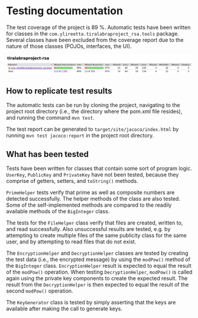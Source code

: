 # Testing documentation
The test coverage of the project is 89 %. Automatic tests have been written for classes in the `com.ylireetta.tiralabraproject_rsa.tools` package. Several classes have been excluded from the coverage report due to the nature of those classes (POJOs, interfaces, the UI).

![alt text](pics/coverage.png "Test coverage")

## How to replicate test results
The automatic tests can be run by cloning the project, navigating to the project root directory (i.e., the directory where the pom.xml file resides), and running the command `mvn test`.

The test report can be generated to `target/site/jacoco/index.html` by running `mvn test jacoco:report` in the project root directory.

## What has been tested
Tests have been written for classes that contain some sort of program logic. `UserKey`, `PublicKey` and `PrivateKey` have not been tested, because they comprise of getters, setters, and `toString()` methods.

`PrimeHelper` tests verify that prime as well as composite numbers are detected successfully. The helper methods of the class are also tested. Some of the self-implemented methods are compared to the readily available methods of the `BigInteger` class.

The tests for the `FileHelper` class verify that files are created, written to, and read successfully. Also unsuccessful results are tested, e.g. by attempting to create multiple files of the same publicity class for the same user, and by attempting to read files that do not exist.

The `EncryptionHelper` and `DecryptionHelper` classes are tested by creating the test data (i.e., the encrypted message) by using the `modPow()` method of the `BigInteger` class. `EncryptionHelper` result is expected to equal the result of the `modPow()` operation. When testing `DecryptionHelper`, `modPow()` is called again using the private key components to create the expected result. The result from the `DecryptionHelper` is then expected to equal the result of the second `modPow()` operation.

The `KeyGenerator` class is tested by simply asserting that the keys are available after making the call to generate keys.